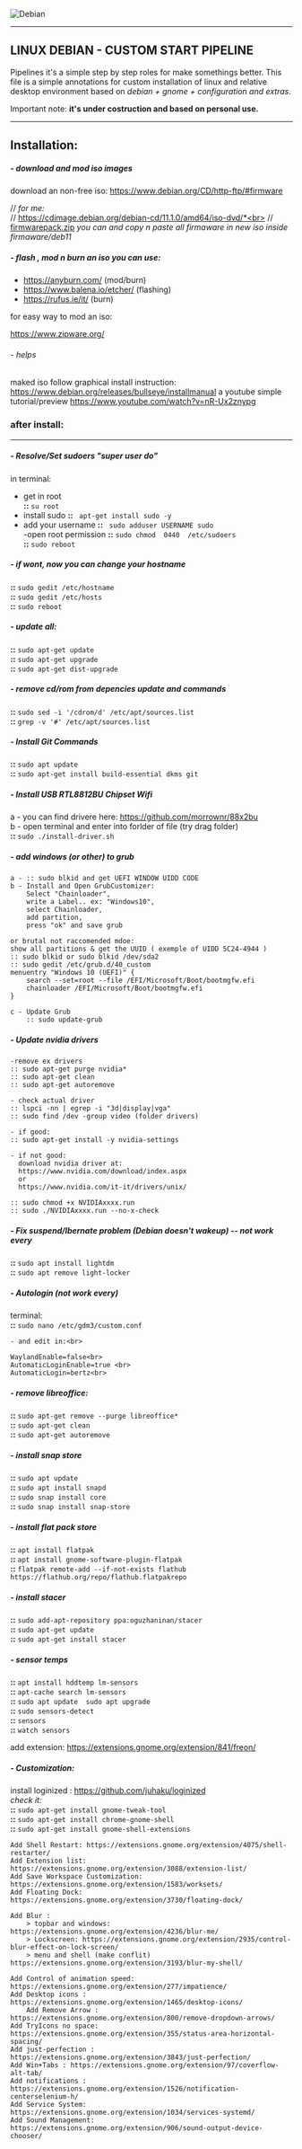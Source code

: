 

![Debian](./resources/banner.png)

------



## LINUX DEBIAN - CUSTOM START PIPELINE

Pipelines it's a simple step by step roles for make somethings better.
This file is a simple annotations for custom installation of linux and relative desktop environment based on *debian + gnome + configuration and extras*.

Important note: **it's under costruction and based on personal use.** 



------



## Installation:



##### - download and mod iso images

download an non-free iso:  https://www.debian.org/CD/http-ftp/#firmware<br>

// *for me:*<br>
// https://cdimage.debian.org/debian-cd/11.1.0/amd64/iso-dvd/*<br>
// [firmwarepack.zip](.\resources\firmwarepack.zip) *you can and copy n paste all firmaware in new iso inside firmaware/deb11*<br>



##### -  flash , mod n burn an iso you can use:

 - https://anyburn.com/ (mod/burn) 
 - https://www.balena.io/etcher/ (flashing)
 - https://rufus.ie/it/ (burn)


for easy way to mod an iso: 

https://www.zipware.org/

###### - helps

maked iso follow graphical install instruction:
https://www.debian.org/releases/bullseye/installmanual
a youtube simple tutorial/preview
https://www.youtube.com/watch?v=nR-Ux2znypg





### after install:

------



##### - Resolve/Set sudoers "super user do"

in terminal: 
- get in root	
	**::** `su root`
- install sudo
	**::** ` apt-get install sudo -y`<br>
- add your username
	**::** ` sudo adduser USERNAME sudo`<br>
	-open root permission
	**::** `sudo chmod  0440  /etc/sudoers`<br>
	**::** `sudo reboot`<br>

##### - if wont, now you can change your hostname

**::**  `sudo gedit /etc/hostname`<br>
**::**  `sudo gedit /etc/hosts`<br>
**::**  `sudo reboot`<br>

##### -  update all:

**::**  `sudo apt-get update`<br>
**::**  `sudo apt-get upgrade`<br>
**::**  `sudo apt-get dist-upgrade `<br>

##### - remove cd/rom from depencies update and commands

**::**  `sudo sed -i '/cdrom/d' /etc/apt/sources.list`<br>
**::**  `grep -v '#' /etc/apt/sources.list`<br>

##### - Install Git Commands

**::**  `sudo apt update`<br>
**::**  `sudo apt-get install build-essential dkms git`<br>

##### - Install USB RTL8812BU Chipset Wifi

a - you can find drivere here: https://github.com/morrownr/88x2bu<br>
b - open terminal and enter into forlder of file (try drag folder)<br>
**::**  `sudo ./install-driver.sh`<br>

##### - add windows (or other) to grub

	a - :: sudo blkid and get UEFI WINDOW UIDD CODE
	b - Install and Open GrubCustomizer:
		Select "Chainloader",
		write a Label.. ex: "Windows10",
		select Chainloader,
		add partition,
		press "ok" and save grub

	or brutal not raccomended mdoe:
	show all partitions & get the UUID ( exemple of UIDD 5C24-4944 )
	:: sudo blkid or sudo blkid /dev/sda2
	:: sudo gedit /etc/grub.d/40_custom
	menuentry "Windows 10 (UEFI)" {
		search --set=root --file /EFI/Microsoft/Boot/bootmgfw.efi
		chainloader /EFI/Microsoft/Boot/bootmgfw.efi
	}
	
	c - Update Grub
		:: sudo update-grub

##### - Update nvidia drivers

	-remove ex drivers
	:: sudo apt-get purge nvidia* 
	:: sudo apt-get clean
	:: sudo apt-get autoremove
	
	- check actual driver
	:: lspci -nn | egrep -i "3d|display|vga"
	:: sudo find /dev -group video (folder drivers)
	
	- if good:
	:: sudo apt-get install -y nvidia-settings
	
	- if not good:
	  download nvidia driver at: 
	  https://www.nvidia.com/download/index.aspx
	  or
	  https://www.nvidia.com/it-it/drivers/unix/
	
	:: sudo chmod +x NVIDIAxxxx.run
	:: sudo ./NVIDIAxxxx.run --no-x-check

##### - Fix suspend/Ibernate problem (Debian doesn't wakeup) -- not work every

**::**  `sudo apt install lightdm`<br>
**::**  `sudo apt remove light-locker`<br>

##### - Autologin (not work every)

terminal:<br>
**::**  `sudo nano /etc/gdm3/custom.conf`<br>

	- and edit in:<br>
	
	WaylandEnable=false<br>
	AutomaticLoginEnable=true <br>
	AutomaticLogin=bertz<br>

##### - remove libreoffice:

**::**  `sudo apt-get remove --purge libreoffice*`<br>
**::**  `sudo apt-get clean`<br>
**::**  `sudo apt-get autoremove`<br>

##### - install snap store

**::**  `sudo apt update`<br>
**::**  `sudo apt install snapd`<br>
**::**  `sudo snap install core`<br>
**::**  `sudo snap install snap-store`<br>

##### - install flat pack store

**::**  `apt install flatpak`<br>
**::**  `apt install gnome-software-plugin-flatpak`<br>
**::**  `flatpak remote-add --if-not-exists flathub https://flathub.org/repo/flathub.flatpakrepo`<br>

##### -  install stacer

**::**  `sudo add-apt-repository ppa:oguzhaninan/stacer`<br>
**::**  `sudo apt-get update`<br>
**::**  `sudo apt-get install stacer`<br>

##### - sensor temps

**::**  `apt install hddtemp lm-sensors`<br>
**::**  `apt-cache search lm-sensors`<br>
**::**  `sudo apt update  sudo apt upgrade`<br>
**::**  `sudo sensors-detect`<br>
**::**  `sensors`<br>
**::**  `watch sensors`<br>

add extension: https://extensions.gnome.org/extension/841/freon/<br>

##### - Customization:

install loginized : https://github.com/juhaku/loginized<br>
  *check it:*<br>
   **::**  `sudo apt-get install gnome-tweak-tool`<br>
   **::**  `sudo apt-get install chrome-gnome-shell`<br>
   **::**  `sudo apt-get install gnome-shell-extensions`<br>

	Add Shell Restart: https://extensions.gnome.org/extension/4075/shell-restarter/    
	Add Extension list: https://extensions.gnome.org/extension/3088/extension-list/
	Add Save Workspace Customization: https://extensions.gnome.org/extension/1583/worksets/
	Add Floating Dock: https://extensions.gnome.org/extension/3730/floating-dock/
	
	Add Blur :
		> topbar and windows: https://extensions.gnome.org/extension/4236/blur-me/
		> Lockscreen: https://extensions.gnome.org/extension/2935/control-blur-effect-on-lock-screen/
		> menu and shell (make conflit) https://extensions.gnome.org/extension/3193/blur-my-shell/
	
	Add Control of animation speed: https://extensions.gnome.org/extension/277/impatience/
	Add Desktop icons : https://extensions.gnome.org/extension/1465/desktop-icons/
		Add Remove Arrow : https://extensions.gnome.org/extension/800/remove-dropdown-arrows/
	Add TryIcons no space: https://extensions.gnome.org/extension/355/status-area-horizontal-spacing/
	Add just-perfection : https://extensions.gnome.org/extension/3843/just-perfection/	
	Add Win+Tabs : https://extensions.gnome.org/extension/97/coverflow-alt-tab/
	Add notifications : https://extensions.gnome.org/extension/1526/notification-centerselenium-h/
	Add Service System: https://extensions.gnome.org/extension/1034/services-systemd/
	Add Sound Management: https://extensions.gnome.org/extension/906/sound-output-device-chooser/
